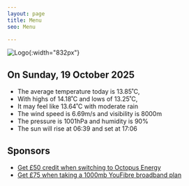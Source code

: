 ```yaml
---
layout: page
title: Menu
seo: Menu

---
```


![Logo](/images/logo.jpg){:width="832px"}

<!-- weather_marker starts -->
## On Sunday, 19 October 2025

- The average temperature today is 13.85˚C,
- With highs of 14.18˚C and lows of 13.25˚C,
- It may feel like 13.64˚C with moderate rain
- The wind speed is 6.69m/s and visibility is 8000m
- The pressure is 1001hPa and humidity is 90%
- The sun will rise at 06:39 and set at 17:06

<!-- weather_marker ends -->

## Sponsors

- [Get £50 credit when switching to Octopus Energy](https://bit.ly/3oD1nnS)
- [Get £75 when taking a 1000mb YouFibre broadband plan](https://aklam.io/91zWhU?)
